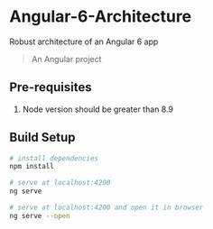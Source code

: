 # Angular-6-Architecture
Robust architecture of an Angular 6 app

> An Angular project

## Pre-requisites

1. Node version should be greater than 8.9

## Build Setup

``` bash
# install dependencies
npm install

# serve at localhost:4200
ng serve

# serve at localhost:4200 and open it in browser
ng serve --open
```
